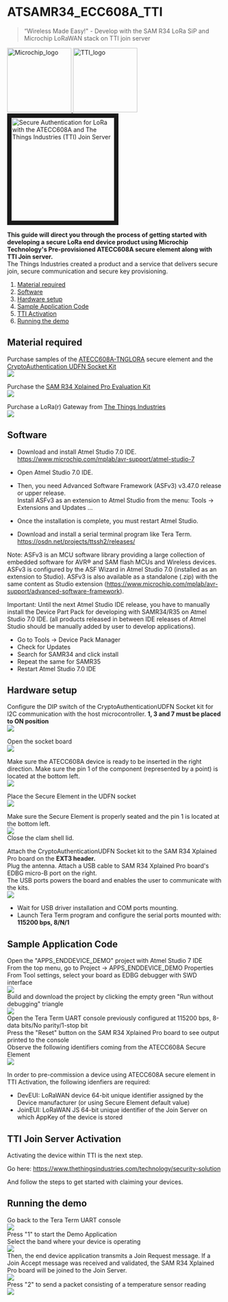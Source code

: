 # ATSAMR34_ECC608A_TTI
> “Wireless Made Easy!" - Develop with the SAM R34 LoRa SiP and Microchip LoRaWAN stack on TTI join server

<p>
<a href="https://www.microchip.com/design-centers/security-ics/trust-platform/trust-go/trust-go-lora-secure-authentication-with-join-servers" target="_blank">
<img border="0" alt="Microchip_logo" src="Doc/Microchip_logo.png" width="150">

<a href="https://www.thethingsindustries.com" target="_blank">
<img border="0" alt="TTI_logo" src="Doc/TTI_logo.png" width="150">

<a href="https://youtu.be/eXXl485fbBE" target="_blank">
<img src="https://img.youtube.com/vi/eXXl485fbBE/0.jpg" 
alt="Secure Authentication for LoRa with the ATECC608A and The Things Industries (TTI) Join Server" width="240" border="10" /></a>

</p>
</a>



**This guide will direct you through the process of getting started with developing a secure LoRa end device product using Microchip Technology's Pre-provisioned ATECC608A secure element along with TTI Join server.**
</br>
The Things Industries created a product and a service that delivers secure join, secure communication and secure key provisioning.

1. [Material required](#step1)
2. [Software](#step2)
3. [Hardware setup](#step3)
4. [Sample Application Code](#step4)
5. [TTI Activation](#step5)
6. [Running the demo](#step6)

## Material required <a name="step1"></a>

Purchase samples of the <a href="https://www.microchipdirect.com/product/search/all/ATECC08A-TNGLORA" target="_blank">ATECC608A-TNGLORA</a>
secure element 
and the <a href="https://www.microchipdirect.com/product/search/all/AT88CKSCKTUDFN-XPRO" target="_blank">CryptoAuthentication UDFN Socket Kit</a>
</br>
![](Doc/CryptoAuthenticationUDFN.png)
</br>

Purchase the <a href="https://www.microchip.com/Developmenttools/ProductDetails/DM320111" target="_blank">SAM R34 Xplained Pro Evaluation Kit</a>
</br>
![](Doc/ATSAMR34Xpro.png)
</br>

Purchase a LoRa(r) Gateway from <a href="https://www.thethingsindustries.com/technology/hardware#gateway" target="_blank">The Things Industries</a>
</br>
![](Doc/TTI_Hardware.png)
</br>


## Software <a name="step2"></a>

- Download and install Atmel Studio 7.0 IDE. </br>
https://www.microchip.com/mplab/avr-support/atmel-studio-7

- Open Atmel Studio 7.0 IDE. </br>
- Then, you need Advanced Software Framework (ASFv3) v3.47.0 release or upper release. </br>
Install ASFv3 as an extension to Atmel Studio from the menu: Tools -> Extensions and Updates …
- Once the installation is complete, you must restart Atmel Studio. </br>
- Download and install a serial terminal program like Tera Term. </br>
https://osdn.net/projects/ttssh2/releases/

Note: ASFv3 is an MCU software library providing a large collection of embedded software for AVR® and SAM flash MCUs and Wireless devices. ASFv3 is configured by the ASF Wizard in Atmel Studio 7.0 (installed as an extension to Studio). ASFv3 is also available as a standalone (.zip) with the same content as Studio extension (https://www.microchip.com/mplab/avr-support/advanced-software-framework).

Important:
Until the next Atmel Studio IDE release, you have to manually install the Device Part Pack for developing with SAMR34/R35 on Atmel Studio 7.0 IDE.
(all products released in between IDE releases of Atmel Studio should be manually added by user to develop applications).
- Go to Tools -> Device Pack Manager </br>
- Check for Updates </br>
- Search for SAMR34 and click install </br>
- Repeat the same for SAMR35 </br>
- Restart Atmel Studio 7.0 IDE </br>


## Hardware setup <a name="step3"></a>

Configure the DIP switch of the CryptoAuthenticationUDFN Socket kit for I2C communication with the host microcontroller.
**1, 3 and 7 must be placed to ON position**
</br>
![](Doc/DIP_Switch.png)
</br>

Open the socket board
</br>
![](Doc/OpenSocketBoard.png)
</br>

Make sure the ATECC608A device is ready to be inserted in the right direction.
Make sure the pin 1 of the component (represented by a point) is located at the bottom left.
</br>
![](Doc/SecureElement.png)
</br>

Place the Secure Element in the UDFN socket
</br>
![](Doc/SecureElementPlacement.png)
</br>

Make sure the Secure Element is properly seated and the pin 1 is located at the bottom left.
</br>
![](Doc/SecureElementPlaced.png)
</br>
Close the clam shell lid.
</br>

Attach the CryptoAuthenticationUDFN Socket kit to the SAM R34 Xplained Pro board on the **EXT3 header.**
</br>
Plug the antenna.
Attach a USB cable to SAM R34 Xplained Pro board's EDBG micro-B port on the right.</br>
The USB ports powers the board and enables the user to communicate with the kits.
</br>
![](Doc/FullSetup.png)


- Wait for USB driver installation and COM ports mounting. </br>
- Launch Tera Term program and configure the serial ports mounted with: **115200 bps, 8/N/1**

## Sample Application Code <a name="step4"></a>

Open the "APPS_ENDDEVICE_DEMO" project with Atmel Studio 7 IDE</br>
From the top menu, go to Project -> APPS_ENDDEVICE_DEMO Properties</br>
From Tool settings, select your board as EDBG debugger with SWD interface
</br>
![](Doc/EDBG.png)
</br>
Build and download the project by clicking the empty green "Run without debugging" triangle
</br>
![](Doc/AtmelStudio.png)
</br>
Open the Tera Term UART console previously configured at 115200 bps, 8-data bits/No parity/1-stop bit
</br>
Press the "Reset" button on the SAM R34 Xplained Pro board to see output printed to the console
</br>
Observe the following identifiers coming from the ATECC608A Secure Element
</br>
![](Doc/UART_Console1.png)
</br>


In order to pre-commission a device using ATECC608A secure element in TTI Activation, the following idenfiers are required:

- DevEUI: LoRaWAN device 64-bit unique identifier assigned by the Device manufacturer (or using Secure Element default value)
- JoinEUI: LoRaWAN JS 64-bit unique identifier of the Join Server on which AppKey of the device is stored


## TTI Join Server Activation <a name="step5"></a>

Activating the device within TTI is the next step.</br>

Go here: <a href="https://www.thethingsindustries.com/technology/security-solution" target="_blank">https://www.thethingsindustries.com/technology/security-solution</a>

And follow the steps to get started with claiming your devices.


## Running the demo <a name="step6"></a>

Go back to the Tera Term UART console
</br>
![](Doc/UART_Console2.png)
</br>
Press "1" to start the Demo Application
</br>
Select the band where your device is operating
</br>
![](Doc/UART_Console3.png)
</br>
Then, the end device application transmits a Join Request message. If a Join Accept message was received and validated, the SAM R34 Xplained Pro board will be joined to the Join Server.
</br>
![](Doc/UART_Console4.png)
</br>
Press "2" to send a packet consisting of a temperature sensor reading
</br>
![](Doc/UART_Console5.png)
</br>

